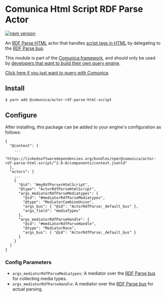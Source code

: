 # Comunica Html Script RDF Parse Actor

[![npm version](https://badge.fury.io/js/%40comunica%2Factor-rdf-parse-html-script.svg)](https://www.npmjs.com/package/@comunica/actor-rdf-parse-html-script)

An [RDF Parse HTML](https://github.com/comunica/comunica/tree/master/packages/bus-rdf-parse-html) actor that handles
[script tags in HTML](https://html.spec.whatwg.org/multipage/) by delegating to the [RDF Parse bus](https://github.com/comunica/comunica/tree/master/packages/bus-rdf-parse).

This module is part of the [Comunica framework](https://github.com/comunica/comunica),
and should only be used by [developers that want to build their own query engine](https://comunica.dev/docs/modify/).

[Click here if you just want to query with Comunica](https://comunica.dev/docs/query/).

## Install

```bash
$ yarn add @comunica/actor-rdf-parse-html-script
```

## Configure

After installing, this package can be added to your engine's configuration as follows:
```text
{
  "@context": [
    ...
    "https://linkedsoftwaredependencies.org/bundles/npm/@comunica/actor-rdf-parse-html-script/^2.0.0/components/context.jsonld"  
  ],
  "actors": [
    ...
    {
      "@id": "#myRdfParserHtmlScript",
      "@type": "ActorRdfParseHtmlScript",
      "args_mediatorRdfParseMediatypes": {
        "@id": "#mediatorRdfParseMediatypes",
        "@type": "MediatorCombineUnion",
        "args_bus": { "@id": "ActorRdfParse:_default_bus" },
        "args_field": "mediaTypes"
      },
      "args_mediatorRdfParseHandle": {
        "@id": "#mediatorRdfParseHandle",
        "@type": "MediatorRace",
        "args_bus": { "@id": "ActorRdfParse:_default_bus" }
      }
    }
  ]
}
```

### Config Parameters

* `args_mediatorRdfParseMediatypes`: A mediator over the [RDF Parse bus](https://github.com/comunica/comunica/tree/master/packages/bus-rdf-parse) for collecting media types.
* `args_mediatorRdfParseHandle`: A mediator over the [RDF Parse bus](https://github.com/comunica/comunica/tree/master/packages/bus-rdf-parse) for actual parsing.
